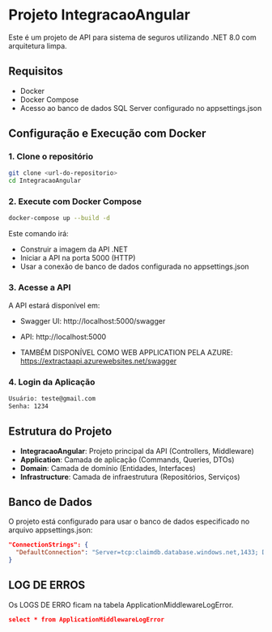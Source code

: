 # Projeto IntegracaoAngular

Este é um projeto de API para sistema de seguros utilizando .NET 8.0 com arquitetura limpa.

## Requisitos

- Docker
- Docker Compose
- Acesso ao banco de dados SQL Server configurado no appsettings.json

## Configuração e Execução com Docker

### 1. Clone o repositório

```bash
git clone <url-do-repositorio>
cd IntegracaoAngular
```

### 2. Execute com Docker Compose

```bash
docker-compose up --build -d
```

Este comando irá:
- Construir a imagem da API .NET
- Iniciar a API na porta 5000 (HTTP)
- Usar a conexão de banco de dados configurada no appsettings.json

### 3. Acesse a API

A API estará disponível em:
- Swagger UI: http://localhost:5000/swagger
- API: http://localhost:5000

- TAMBÉM DISPONÍVEL COMO WEB APPLICATION PELA AZURE: https://extractaapi.azurewebsites.net/swagger

### 4. Login da Aplicação

```bash
Usuário: teste@gmail.com
Senha: 1234
```

## Estrutura do Projeto

- **IntegracaoAngular**: Projeto principal da API (Controllers, Middleware)
- **Application**: Camada de aplicação (Commands, Queries, DTOs)
- **Domain**: Camada de domínio (Entidades, Interfaces)
- **Infrastructure**: Camada de infraestrutura (Repositórios, Serviços)

## Banco de Dados

O projeto está configurado para usar o banco de dados especificado no arquivo appsettings.json:

```json
"ConnectionStrings": {
  "DefaultConnection": "Server=tcp:claimdb.database.windows.net,1433; Database=claimdb; User Id=victor; Password=@Dev2025;Trusted_Connection=False;Encrypt=True;"
}
```


## LOG DE ERROS

Os LOGS DE ERRO ficam na tabela ApplicationMiddlewareLogError.

```json
select * from ApplicationMiddlewareLogError
```